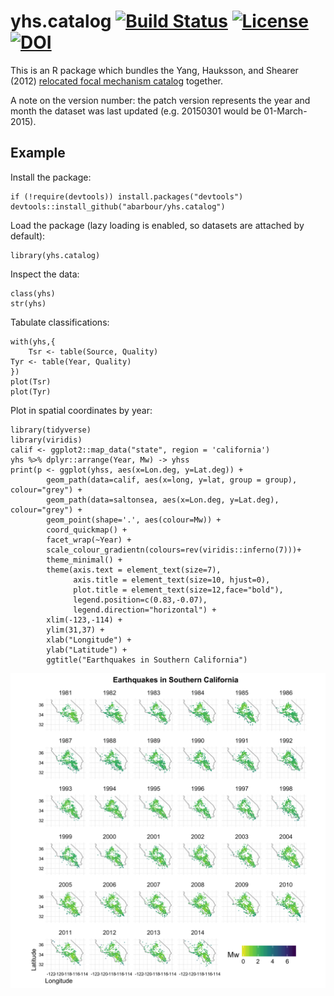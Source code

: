 # yhs.catalog [![Build Status](https://travis-ci.org/abarbour/yhs.catalog.svg?branch=master)](https://travis-ci.org/abarbour/yhs.catalog) [![License](http://img.shields.io/badge/license-GPL%203-grey.svg)](http://www.gnu.org/licenses/gpl-3.0.html) [![DOI](https://zenodo.org/badge/1277/abarbour/yhs.catalog.svg)](https://zenodo.org/badge/latestdoi/1277/abarbour/yhs.catalog)


This is an R package which bundles
the Yang, Hauksson, and Shearer (2012) [relocated focal mechanism catalog][yhs]
together. 

A note on the version number: the patch version represents the year and month the dataset
was last updated (e.g. 20150301 would be 01-March-2015).

## Example ##

Install the package:

    if (!require(devtools)) install.packages("devtools")
    devtools::install_github("abarbour/yhs.catalog")

Load the package (lazy loading is enabled, so datasets are
attached by default):

    library(yhs.catalog)
    
Inspect the data:

    class(yhs)
    str(yhs)
    
Tabulate classifications:

    with(yhs,{
    	Tsr <- table(Source, Quality)
	Tyr <- table(Year, Quality)
    })
    plot(Tsr)
    plot(Tyr)

Plot in spatial coordinates by year:

    library(tidyverse)
    library(viridis)
    calif <- ggplot2::map_data("state", region = 'california')
    yhs %>% dplyr::arrange(Year, Mw) -> yhss
    print(p <- ggplot(yhss, aes(x=Lon.deg, y=Lat.deg)) + 
			geom_path(data=calif, aes(x=long, y=lat, group = group), colour="grey") +
			geom_path(data=saltonsea, aes(x=Lon.deg, y=Lat.deg), colour="grey") +
			geom_point(shape='.', aes(colour=Mw)) + 
			coord_quickmap() + 
			facet_wrap(~Year) + 
			scale_colour_gradientn(colours=rev(viridis::inferno(7)))+
			theme_minimal() +
			theme(axis.text = element_text(size=7),
				  axis.title = element_text(size=10, hjust=0),
				  plot.title = element_text(size=12,face="bold"),
				  legend.position=c(0.83,-0.07),
				  legend.direction="horizontal") +
			xlim(-123,-114) +
			ylim(31,37) +
			xlab("Longitude") + 
			ylab("Latitude") +
			ggtitle("Earthquakes in Southern California")

![alt text][years]

[yhs]: http://scedc.caltech.edu/research-tools/alt-2011-yang-hauksson-shearer.html
[years]: NOBUILD/readme/years.png "Earthquakes by year"
